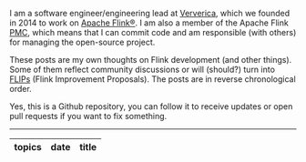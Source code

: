 I am a software engineer/engineering lead at
[Ververica](https://ververica.com), which we founded in 2014 to work on [Apache
Flink®](https://flink.apache.org). I am also a member of the Apache Flink
[PMC](https://www.apache.org/dev/pmc.html), which means that I can commit code
and am responsible (with others) for managing the open-source project.

These posts are my own thoughts on Flink development (and other things). Some
of them reflect community discussions or will (should?) turn into
[FLIPs](https://cwiki.apache.org/confluence/display/FLINK/Flink+Improvement+Proposals)
(Flink Improvement Proposals). The posts are in reverse chronological order.

Yes, this is a Github repository, you can follow it to receive updates or open
pull requests if you want to fix something.

---

| topics | date | title |
|:-------|:-----|:------|
